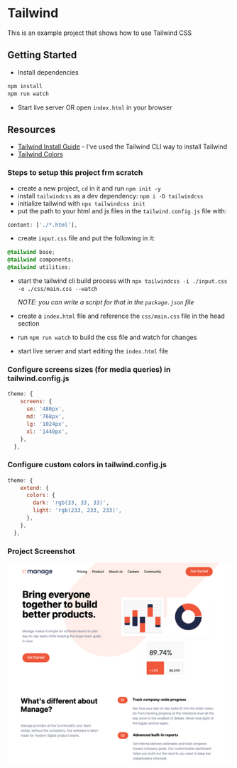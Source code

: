 # Tailwind

This is an example project that shows how to use Tailwind CSS

## Getting Started

- Install dependencies

```bash
npm install
npm run watch
```

- Start live server OR open `index.html` in your browser

## Resources

- [Tailwind Install Guide](https://tailwindcss.com/docs/installation) - I've used the Tailwind CLI way to install Tailwind
- [Tailwind Colors](https://tailwindcss.com/docs/customizing-colors)

### Steps to setup this project frm scratch

- create a new project, `cd` in it and run `npm init -y`
- install `tailwindcss` as a dev dependency: `npm i -D tailwindcss`
- initialize tailwind with `npx tailwindcss init`
- put the path to your html and js files in the `tailwind.config.js` file with:

```js
content: ['./*.html'],
```

- create `input.css` file and put the following in it:

```css
@tailwind base;
@tailwind components;
@tailwind utilities;
```

- start the tailwind cli build process with `npx tailwindcss -i ./input.css -o ./css/main.css --watch`

  _NOTE: you can write a script for that in the `package.json` file_

- create a `index.html` file and reference the `css/main.css` file in the head section

- run `npm run watch` to build the css file and watch for changes

- start live server and start editing the `index.html` file

### Configure screens sizes (for media queries) in tailwind.config.js

```js
theme: {
    screens: {
      sm: '480px',
      md: '768px',
      lg: '1024px',
      xl: '1440px',
    },
  },
```

### Configure custom colors in tailwind.config.js

```js
theme: {
    extend: {
      colors: {
        dark: 'rgb(33, 33, 33)',
        light: 'rgb(233, 233, 233)',
      },
    },
  },
```

### Project Screenshot

![Project Screenshot](./img/screenshot.png?raw=true 'Project Screenshot')
